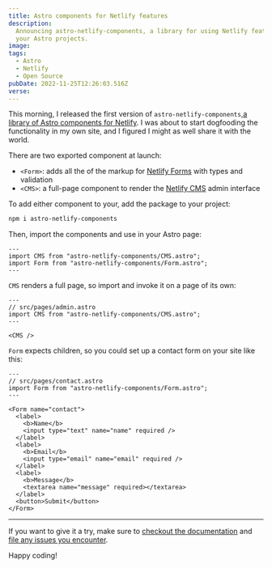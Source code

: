 ```yaml
---
title: Astro components for Netlify features
description:
  Announcing astro-netlify-components, a library for using Netlify features in
  your Astro projects.
image:
tags:
  - Astro
  - Netlify
  - Open Source
pubDate: 2022-11-25T12:26:03.516Z
verse:
---
```


This morning, I released the first version of
`astro-netlify-components`,[a library of Astro components for Netlify](https://npm.im/astro-netlify-components).
I was about to start dogfooding the functionality in my own site, and I figured
I might as well share it with the world.

There are two exported component at launch:

- `<Form>`: adds all the of the markup for
  [Netlify Forms](https://docs.netlify.com/forms/setup/) with types and
  validation
- `<CMS>`: a full-page component to render the
  [Netlify CMS](https://www.netlifycms.org/) admin interface

To add either component to your, add the package to your project:

```bash
npm i astro-netlify-components
```

Then, import the components and use in your Astro page:

```astro
---
import CMS from "astro-netlify-components/CMS.astro";
import Form from "astro-netlify-components/Form.astro";
---
```

`CMS` renders a full page, so import and invoke it on a page of its own:

```astro
---
// src/pages/admin.astro
import CMS from "astro-netlify-components/CMS.astro";
---

<CMS />
```

`Form` expects children, so you could set up a contact form on your site like
this:

```astro
---
// src/pages/contact.astro
import Form from "astro-netlify-components/Form.astro";
---

<Form name="contact">
  <label>
    <b>Name</b>
    <input type="text" name="name" required />
  </label>
  <label>
    <b>Email</b>
    <input type="email" name="email" required />
  </label>
  <label>
    <b>Message</b>
    <textarea name="message" required></textarea>
  </label>
  <button>Submit</button>
</Form>
```

---

If you want to give it a try, make sure to
[checkout the documentation](https://github.com/seanmcp/astro-netlify-components)
and
[file any issues you encounter](https://github.com/seanmcp/astro-netlify-components/issues).

Happy coding!
